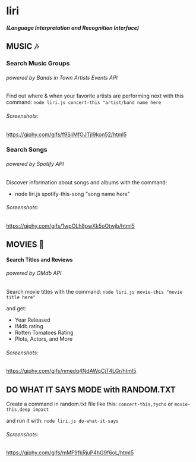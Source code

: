 # liri 
##### (Language Interpretation and Recognition Interface)


## MUSIC :notes:
### Search Music Groups 
###### powered by Bands in Town Artists Events API
Find out where & when your favorite artists are performing next with this command:
`node liri.js concert-this "artist/band name here`

###### Screenshots:
https://giphy.com/gifs/f9SiiMfOJTjI9kon52/html5

### Search Songs 
###### powered by Spotify API
Discover information about songs and albums with the command:
* node liri.js spotify-this-song "song name here"

###### Screenshots:
https://giphy.com/gifs/1wpOLh8pwXk5oOtwjb/html5

## MOVIES :movie_camera:
#### Search Titles and Reviews 
###### powered by OMdb API
Search movie titles with the command:
`node liri.js movie-this "movie title here"`

and get:
* Year Released
* IMdb rating
* Rotten Tomatoes Rating
* Plots, Actors, and More

###### Screenshots:
https://giphy.com/gifs/nmedq4NdAWqCjT4LGr/html5

## DO WHAT IT SAYS MODE with RANDOM.TXT
Create a command in random.txt file like this:
`concert-this,tycho` or `movie-this,deep impact`

and run it with:
`node liri.js do-what-it-says`

###### Screenshots:
https://giphy.com/gifs/mMF9fkRjuP4hG9f6oL/html5